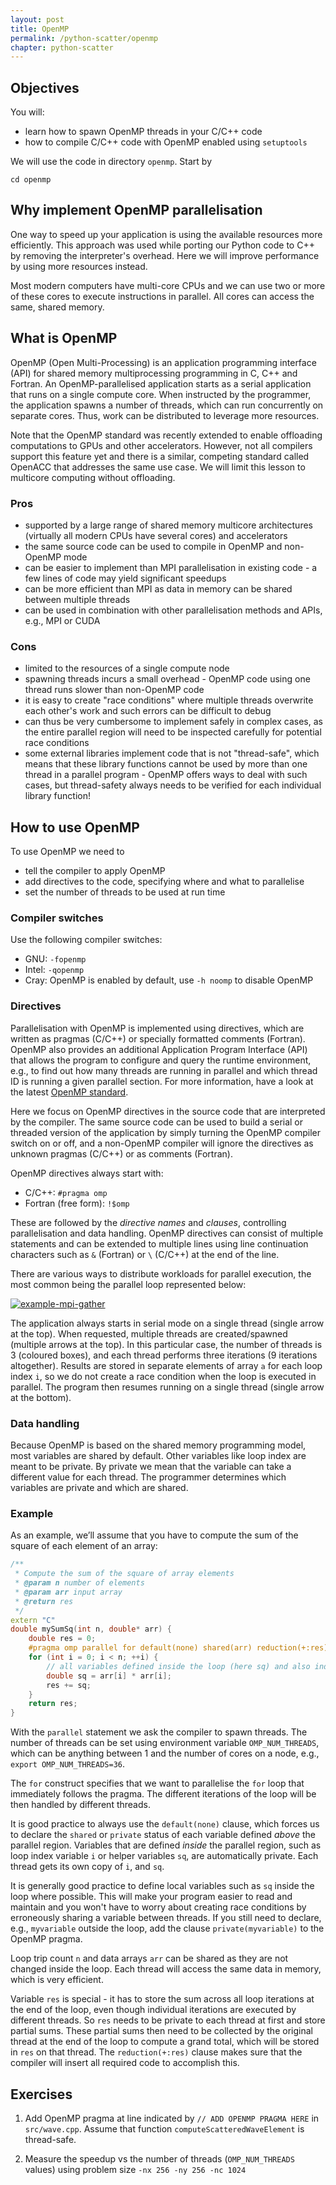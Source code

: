 ```yaml
---
layout: post
title: OpenMP
permalink: /python-scatter/openmp
chapter: python-scatter
---
```


## Objectives

You will:

* learn how to spawn OpenMP threads in your C/C++ code
* how to compile C/C++ code with OpenMP enabled using `setuptools`

We will use the code in directory `openmp`. Start by
```
cd openmp
```

## Why implement OpenMP parallelisation

One way to speed up your application is using the available resources more efficiently. This approach was used while porting our Python code to C++ by removing the interpreter's overhead. Here we will improve performance by using more resources instead.

Most modern computers have multi-core CPUs and we can use two or more of these cores to execute instructions in parallel. All cores can access the same, shared memory.

## What is OpenMP

OpenMP (Open Multi-Processing) is an application programming interface (API) for shared memory multiprocessing programming in C, C++ and Fortran.  An OpenMP-parallelised application starts as a serial application that runs on a single compute core. When instructed by the programmer, the application spawns a number of threads, which can run concurrently on separate cores. Thus, work can be distributed to leverage more resources.

Note that the OpenMP standard was recently extended to enable offloading computations to GPUs and other accelerators. However, not all compilers support this feature yet and there is a similar, competing standard called OpenACC that addresses the same use case. We will limit this lesson to multicore computing without offloading.

### Pros

* supported by a large range of shared memory multicore architectures (virtually all modern CPUs have several cores) and accelerators
* the same source code can be used to compile in OpenMP and non-OpenMP mode
* can be easier to implement than MPI parallelisation in existing code - a few lines of code may yield significant speedups
* can be more efficient than MPI as data in memory can be shared between multiple threads
* can be used in combination with other parallelisation methods and APIs, e.g., MPI or CUDA

### Cons

* limited to the resources of a single compute node
* spawning threads incurs a small overhead - OpenMP code using one thread runs slower than non-OpenMP code
* it is easy to create "race conditions" where multiple threads overwrite each other's work and such errors can be difficult to debug
* can thus be very cumbersome to implement safely in complex cases, as the entire parallel region will need to be inspected carefully for potential race conditions
* some external libraries implement code that is not "thread-safe", which means that these library functions cannot be used by more than one thread in a parallel program - OpenMP offers ways to deal with such cases, but thread-safety always needs to be verified for each individual library function!

## How to use OpenMP

To use OpenMP we need to
* tell the compiler to apply OpenMP
* add directives to the code, specifying where and what to parallelise
* set the number of threads to be used at run time

### Compiler switches

Use the following compiler switches:
* GNU: `-fopenmp`
* Intel: `-qopenmp`
* Cray: OpenMP is enabled by default, use `-h noomp` to disable OpenMP

### Directives

Parallelisation with OpenMP is implemented using directives, which are written as pragmas (C/C++) or specially formatted comments (Fortran). OpenMP also provides an additional Application Program Interface (API) that allows the program to configure and query the runtime environment, e.g., to find out how many threads are running in parallel and which thread ID is running a given parallel section. For more information, have a look at the latest [OpenMP standard](https://www.openmp.org/wp-content/uploads/openmp-4.5.pdf).

Here we focus on OpenMP directives in the source code that are interpreted by the compiler. The same source code can be used to build a serial or threaded version of the application by simply turning the OpenMP compiler switch on or off, and a non-OpenMP compiler will ignore the directives as unknown pragmas (C/C++) or as comments (Fortran).

OpenMP directives always start with:
* C/C++: `#pragma omp`
* Fortran (free form): `!$omp`

These are followed by the _directive names_ and _clauses_, controlling parallelisation and data handling. OpenMP directives can consist of multiple statements and can be extended to multiple lines using line continuation characters such as `&` (Fortran) or `\` (C/C++) at the end of the line.

There are various ways to distribute workloads for parallel execution, the most common being the parallel loop represented below:

[![example-mpi-gather](images/example_omp_threads.png)](images/example_omp_threads.png)

The application always starts in serial mode on a single thread (single arrow at the top). When requested, multiple threads are created/spawned (multiple arrows at the top). In this particular case, the number of threads is 3 (coloured boxes), and each thread performs three iterations (9 iterations altogether). Results are stored in separate elements of array `a` for each loop index `i`, so we do not create a race condition when the loop is executed in parallel. The program then resumes running on a single thread (single arrow at the bottom).

### Data handling
Because OpenMP is based on the shared memory programming model, most variables are shared by default. Other variables like loop index are meant to be private. By private we mean that the variable can take a different value for each thread. The programmer determines which variables are private and which are shared.

### Example
As an example, we’ll assume that you have to compute the sum of the square of each element of an array:
```cpp
/**
 * Compute the sum of the square of array elements
 * @param n number of elements
 * @param arr input array
 * @return res
 */
extern "C"
double mySumSq(int n, double* arr) {
    double res = 0;
    #pragma omp parallel for default(none) shared(arr) reduction(+:res)
    for (int i = 0; i < n; ++i) {
        // all variables defined inside the loop (here sq) and also index i are private
        double sq = arr[i] * arr[i];
        res += sq;
    }
    return res;
}
```

With the `parallel` statement we ask the compiler to spawn threads. The number of threads can be set using environment variable `OMP_NUM_THREADS`, which can be anything between 1 and the number of cores on a node, e.g., `export OMP_NUM_THREADS=36`.

The `for` construct specifies that we want to parallelise the `for` loop that immediately follows the pragma. The different iterations of the loop will be then handled by different threads.

It is good practice to always use the `default(none)` clause, which forces us to declare the `shared` or `private` status of each variable defined _above_ the parallel region. Variables that are defined _inside_ the parallel region, such as loop index variable `i` or helper variables `sq`, are automatically private. Each thread gets its own copy of `i`, and `sq`.

It is generally good practice to define local variables such as `sq` inside the loop where possible. This will make your program easier to read and maintain and you won't have to worry about creating race conditions by erroneously sharing a variable between threads. If you still need to declare, e.g., `myvariable` outside the loop, add the clause `private(myvariable)` to the OpenMP pragma.

Loop trip count `n` and data arrays `arr` can be shared as they are not changed inside the loop. Each thread will access the same data in memory, which is very efficient.

Variable `res` is special - it has to store the sum across all loop iterations at the end of the loop, even though individual iterations are executed by different threads. So `res` needs to be private to each thread at first and store partial sums. These partial sums then need to be collected by the original thread at the end of the loop to compute a grand total, which will be stored in `res` on that thread. The `reduction(+:res)` clause makes sure that the compiler will insert all required code to accomplish this.

## Exercises

 1. Add OpenMP pragma at line indicated by `// ADD OPENMP PRAGMA HERE` in `src/wave.cpp`. Assume that function `computeScatteredWaveElement` is thread-safe.

 2. Measure the speedup vs the number of threads (`OMP_NUM_THREADS` values) using problem size `-nx 256 -ny 256 -nc 1024`
